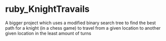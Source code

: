 # ruby_KnightTravails
A bigger project which uses a modified binary search tree to find the best path for a knight (in a chess game) to travel from a given location to another given location in the least amount of turns
